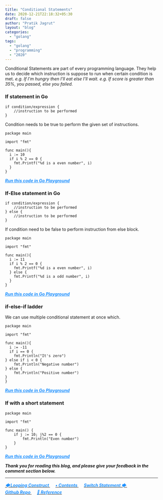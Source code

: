 ```yaml
---
title: "Conditional Statements"
date: 2020-12-21T22:18:32+05:30
draft: false
author: "Pratik Jagrut"
layout: "blog"
categories:
  - "golang"
tags:
  - "golang"
  - "programming"
  - "2020"
---
```


Conditional Statements are part of every programming language. 
They help us to decide which instruction is suppose to run when certain condition is met. 
*e.g. If I'm hungry then I'll eat else I'll wait.*
*e.g. If score is greater than 35%, you passed, else you failed.*

### If statement in Go

```
if condition/expression {
    //instruction to be performed
}
```

Condition needs to be true to perform the given set of instructions.

```
package main

import "fmt"

func main(){
  i := 10
  if i % 2 == 0 {
    fmt.Printf("%d is a even number", i)
  }
}
```
***<a href="https://play.golang.org/p/YO_-cELIUii" style="color:DodgerBlue" target="_blank">Run this code in Go Playground</a>***
### If-Else statement in Go

```
if condition/expression {
    //instruction to be performed
} else {
    //instruction to be performed
}
```

If condition need to be false to perform instruction from else block.

```
package main

import "fmt"

func main(){
  i := 11
  if i % 2 == 0 {
    fmt.Printf("%d is a even number", i)
  } else {
    fmt.Printf("%d is a odd number", i)
  }
}
```
***<a href="https://play.golang.org/p/Fj2fjOaeNZy" style="color:DodgerBlue" target="_blank">Run this code in Go Playground</a>***

### if-else-if ladder

We can use multiple conditional statement at once which.

```
package main

import "fmt"

func main(){
  i := -11
  if i == 0 {
    fmt.Println("It's zero")
} else if i < 0 {
    fmt.Println("Negative number")
} else {
    fmt.Println("Positive number")
}
}
```
***<a href="https://play.golang.org/p/kL1RyoKUzF-" style="color:DodgerBlue" target="_blank">Run this code in Go Playground</a>***

### If with a short statement

```
package main

import "fmt"

func main() {
	if j := 10; j%2 == 0 {
		fmt.Println("Even number")
	}
} 
```
***<a href="https://play.golang.org/p/f6SyTAE1Rtz" style="color:DodgerBlue" target="_blank">Run this code in Go Playground</a>***

***Thank you for reading this blog, and please give your feedback in the comment section below.***
<hr>

<a href="/blog/golang/series/for_loop">
  <b style="color:DodgerBlue">
    <i>🡄 Looping Construct</i>
  </b>
</a> &emsp;

<a href="/blog/golang/series/contents">
  <b style="color:DodgerBlue">
    <i>• Contents</i>
  </b>
</a>  &emsp;

<a href="/blog/golang/series/switch">
    <b style="color:DodgerBlue">
        <i>Switch Statement 🡆</i>
    </b>
</a>  &emsp;

<br>

<a href="https://github.com/pratikjagrut/go-tutorial" target="_blank">
  <b style="color:DodgerBlue" class="fab fa-github">
    <i>Github Repo</i>
  </b>
</a>  &emsp;

<a href="https://github.com/pratikjagrut/go-tutorial/blob/master/REFERENCE.md" target="_blank">
  <b style="color:DodgerBlue">
    <i>&#128279; Reference</i>
  </b>
</a>